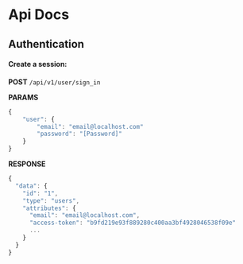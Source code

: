 # Api Docs


## Authentication

#### Create a  session:

**POST** `/api/v1/user/sign_in`

**PARAMS**
```javascript
{ 
    "user": {
        "email": "email@localhost.com"
        "password": "[Password]"
    } 
}
```

**RESPONSE**
```javascript
{
  "data": {
    "id": "1",
    "type": "users",
    "attributes": {
      "email": "email@localhost.com",
      "access-token": "b9fd219e93f889280c400aa3bf4928046538f09e"
      ...
    }
  }
}
```

